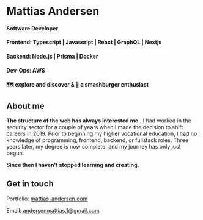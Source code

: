 # Mattias Andersen  
#### Software Developer <br/>
#### Frontend:  Typescript | Javascript | React | GraphQL | Nextjs <br/>
#### Backend: Node.js | Prisma | Docker <br/>
#### Dev-Ops: AWS <br/>
####  :world_map: explore and discover & :hamburger: a smashburger enthusiast


## About me
**The structure of the web has always interested me.**. I had worked in the security sector for a couple of years when I made the decision to shift careers in 2019. Prior to beginning my higher vocational education, I had no knowledge of programming, frontend, backend, or fullstack roles. Three years later, my degree is now complete, and my journey has only just begun.

**Since then I haven't stopped learning and creating.** 

## Get in touch 
Portfolio: [mattias-andersen.com](https://mattias-andersen.com/)

Email: andersenmattias.1@gmail.com
